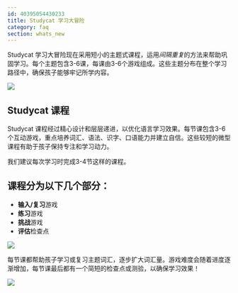 ```yaml
---
id: 40395054430233
title: Studycat 学习大冒险
category: faq
section: whats_new
---
```

Studycat 学习大冒险现在采用短小的主题式课程，运用*间隔重复*的方法来帮助巩固学习。每个主题包含3-6课，每课由3-6个游戏组成。这些主题分布在整个学习路径中，确保孩子能够牢记所学内容。

![](https://help.studycat.com/hc/article_attachments/40395054421145)  

## Studycat 课程

Studycat 课程经过精心设计和层层递进，以优化语言学习效果。每节课包含3-6个互动游戏，重点培养词汇、语法、识字、口语能力并建立自信。这些较短的微型课程有助于孩子保持专注和学习动力。

我们建议每次学习时完成3-4节这样的课程。

## 课程分为以下几个部分：

- **输入/复习**游戏
- **练习**游戏 
- **挑战**游戏
- **评估**检查点

![](https://help.studycat.com/hc/article_attachments/40396315316121)

每节课都帮助孩子学习或复习主题词汇，逐步扩大词汇量。游戏难度会随着进度逐渐增加，每节课最后都有一个简短的检查点或测验，以确保学习效果！

![](https://help.studycat.com/hc/article_attachments/40396294306841)